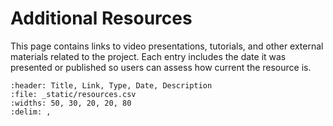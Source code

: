 # Additional Resources

This page contains links to video presentations, tutorials, and other external materials related to the project. Each entry includes the date it was presented or published so users can assess how current the resource is.

```{csv-table}
:header: Title, Link, Type, Date, Description
:file: _static/resources.csv
:widths: 50, 30, 20, 20, 80
:delim: ,
